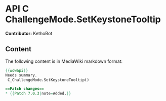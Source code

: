 # API C ChallengeMode.SetKeystoneTooltip

**Contributor:** KethoBot

## Content

The following content is in MediaWiki markdown format:

```mediawiki
{{wowapi}}
Needs summary.
 C_ChallengeMode.SetKeystoneTooltip()

==Patch changes==
* {{Patch 7.0.3|note=Added.}}
```